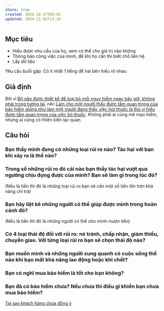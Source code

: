 ```yaml
---
share: true
created: 2024-10-27T09:55
updated: 2024-11-02T13:19
---
```

## Mục tiêu
- Hiểu được nhu cầu của họ, xem có thể cho giá trị nào không
- Thông báo công việc của mình, để khi họ cần thì biết chỗ liên hệ
- Lấy dữ liệu

Yêu cầu buổi gặp: Có ít nhất 1 tiếng để hai bên hiểu rõ nhau

## Giả định
Bởi vì [Bộ não được thiết kế để loại bỏ mối nguy hiểm ngay bây giờ, không phải trong tương lai](../../../../%E2%9A%A1Hi%E1%BB%83u%20bi%E1%BA%BFt%20s%C3%A2u/T%C3%A2m%20l%C3%BD%20h%E1%BB%8Dc%20qu%E1%BA%A3n%20l%C3%BD%20v%C3%A0%20lao%20%C4%91%E1%BB%99ng/S%E1%BA%AFp%20x%E1%BA%BFp%20%C4%91%E1%BB%99%20%C6%B0u%20ti%C3%AAn/S%E1%BB%B1%20tr%C3%AC%20ho%C3%A3n/B%E1%BB%99%20n%C3%A3o%20%C4%91%C6%B0%E1%BB%A3c%20thi%E1%BA%BFt%20k%E1%BA%BF%20%C4%91%E1%BB%83%20lo%E1%BA%A1i%20b%E1%BB%8F%20m%E1%BB%91i%20nguy%20hi%E1%BB%83m%20ngay%20b%C3%A2y%20gi%E1%BB%9D,%20kh%C3%B4ng%20ph%E1%BA%A3i%20trong%20t%C6%B0%C6%A1ng%20lai.md), nên [Làm cho một người thấy được tầm quan trọng của bảo hiểm giống như làm một người đang thấy việc hút thuốc là thú vị hiểu được tầm quan trọng của việc bỏ thuốc](../../../../%E2%9A%A1Hi%E1%BB%83u%20bi%E1%BA%BFt%20s%C3%A2u/T%E1%BB%95%20ch%E1%BB%A9c%20t%C3%A0i%20ch%C3%ADnh/B%E1%BA%A3o%20hi%E1%BB%83m/Nhu%20c%E1%BA%A7u%20kh%C3%A1ch%20h%C3%A0ng%20v%C3%A0%20%C4%91%E1%BA%A1i%20l%C3%BD/L%C3%A0m%20cho%20m%E1%BB%99t%20ng%C6%B0%E1%BB%9Di%20th%E1%BA%A5y%20%C4%91%C6%B0%E1%BB%A3c%20t%E1%BA%A7m%20quan%20tr%E1%BB%8Dng%20c%E1%BB%A7a%20b%E1%BA%A3o%20hi%E1%BB%83m%20gi%E1%BB%91ng%20nh%C6%B0%20l%C3%A0m%20m%E1%BB%99t%20ng%C6%B0%E1%BB%9Di%20%C4%91ang%20th%E1%BA%A5y%20vi%E1%BB%87c%20h%C3%BAt%20thu%E1%BB%91c%20l%C3%A0%20th%C3%BA%20v%E1%BB%8B%20hi%E1%BB%83u%20%C4%91%C6%B0%E1%BB%A3c%20t%E1%BA%A7m%20quan%20tr%E1%BB%8Dng%20c%E1%BB%A7a%20vi%E1%BB%87c%20b%E1%BB%8F%20thu%E1%BB%91c.md). Không phải ai cũng mê mạo hiểm, nhưng ai cũng có thiên kiến lạc quan.

## Câu hỏi
### Bạn thấy mình đang có những loại rủi ro nào? Tác hại với bạn khi xảy ra là thế nào?

### Trong số những rủi ro đó cái nào bạn thấy tác hại vượt qua ngưỡng chịu đựng được của mình? Bạn sẽ làm gì trong lúc đó?
(Nếu là tiền thì đó là những loại rủi ro bạn sẽ cần một số tiền lớn hơn khả năng chi trả)

### Bạn hãy liệt kê những người có thể giúp được mình trong hoàn cảnh đó?
(Nếu là tiền thì đó là những người có thể cho mình mượn tiền)

### Có 4 loại thái độ đối với rủi ro: né tránh, chấp nhận, giảm thiểu, chuyển giao. Với từng loại rủi ro bạn sẽ chọn thái độ nào?

### Bạn muốn mình và những người xung quanh có cuộc sống thế nào khi bạn mất khả năng lao động hoặc khi chết?

### Bạn có nghĩ mua bảo hiểm là tốt cho bạn không?

### Bạn đã có bảo hiểm chưa? Nếu chưa thì điều gì khiến bạn chưa mua bảo hiểm?
[Tại sao khách hàng chưa đồng ý](../../../../%E2%9A%A1Hi%E1%BB%83u%20bi%E1%BA%BFt%20s%C3%A2u/T%E1%BB%95%20ch%E1%BB%A9c%20t%C3%A0i%20ch%C3%ADnh/B%E1%BA%A3o%20hi%E1%BB%83m/Nhu%20c%E1%BA%A7u%20kh%C3%A1ch%20h%C3%A0ng%20v%C3%A0%20%C4%91%E1%BA%A1i%20l%C3%BD/T%E1%BA%A1i%20sao%20kh%C3%A1ch%20h%C3%A0ng%20ch%C6%B0a%20%C4%91%E1%BB%93ng%20%C3%BD.md)